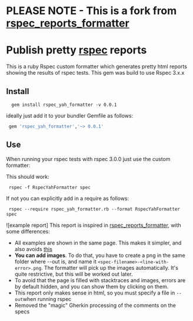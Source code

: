 # PLEASE NOTE - This is a fork from [rspec_reports_formatter](https://github.com/kingsleyh/rspec_reports_formatter)

# Publish pretty [rspec](http://rspec.info/) reports

This is a ruby Rspec custom formatter which generates pretty html reports showing the results of rspec tests. This gem was build to use Rspec 3.x.x

## Install

```
  gem install rspec_yah_formatter -v 0.0.1
```

ideally just add it to your bundler Gemfile as follows:

```ruby
 gem 'rspec_yah_formatter','~> 0.0.1'
```

## Use
When running your rspec tests with rspec 3.0.0 just use the custom formatter:

This should work:

```
 rspec -f RspecYahFormatter spec
```

If not you can explicitly add in a require as follows:

```
 rspec --require rspec_yah_formatter.rb --format RspecYahFormatter spec
```


![example report]
This report is inspired in [rspec_reports_formatter](https://github.com/kingsleyh/rspec_reports_formatter), with some differences:

- All examples are shown in the same page. This makes it simpler, and also 
avoids [this](https://github.com/kingsleyh/rspec_reports_formatter/issues/3)
- **You can add images**. To do that, you have to create a png in the same folder where --out is, and name it `<spec-filename>-<line-with-error>.png`. The formatter will pick up the images automatically. It's quite restrictive, but this will be worked out later.
- To avoid that the page is filled with stacktraces and images, errors are by default hidden, and you can show them by clicking on them.
- This report only makes sense in html, so you must specify a file in `--out`when running rspec
- Removed the "magic" Gherkin processing of the comments on the specs
